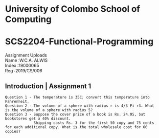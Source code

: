 # University of Colombo School of Computing
# SCS2204-Functional-Programming
Assignment Uploads\
Name  :W.C.A. ALWIS\
Index :19000065\
Reg   :2019/CS/006

## Introduction | Assignment 1

    Question 1 - The temperature is 35C; convert this temperature into Fahrenheit.
    Question 2 - The volume of a sphere with radius r is 4/3 Pi r3. What is the volume of a sphere with radius 5?
    Question 3 - Suppose the cover price of a book is Rs. 24.95, but bookstores get a 40% discount. 
                 Shipping costs Rs. 3 for the first 50 copy and 75 cents for each additional copy. What is the total wholesale cost for 60 copies?
